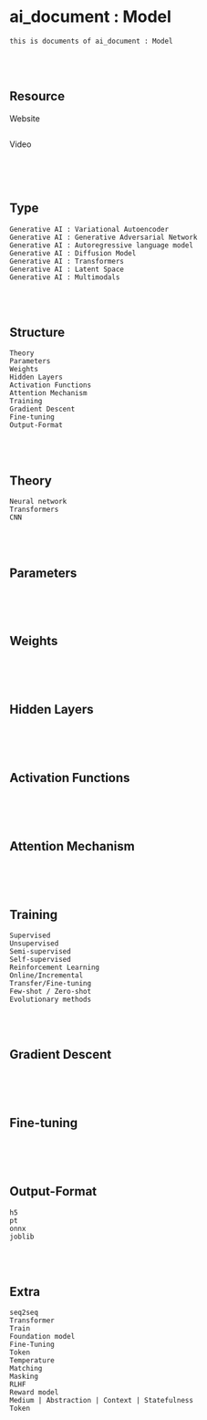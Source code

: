 <!--------------------------------------------------------------------------------- Description -->
# ai_document : Model
    this is documents of ai_document : Model

<!--------------------------------------------------------------------------------- Resource -->
<br><br>

## Resource
<!-------------------------- Website -->
Website
```
```
<!-------------------------- Video -->
Video
```
```

<!--------------------------------------------------------------------------------- Type -->
<br><br>

## Type
```
Generative AI : Variational Autoencoder
Generative AI : Generative Adversarial Network
Generative AI : Autoregressive language model
Generative AI : Diffusion Model
Generative AI : Transformers
Generative AI : Latent Space
Generative AI : Multimodals
```

<!--------------------------------------------------------------------------------- Structure -->
<br><br>

## Structure
```
Theory
Parameters
Weights
Hidden Layers
Activation Functions
Attention Mechanism
Training
Gradient Descent
Fine-tuning
Output-Format
```

<!--------------------------------------------------------------------------------- Theory -->
<br><br>

## Theory
```
Neural network
Transformers
CNN
```

<!--------------------------------------------------------------------------------- Parameters -->
<br><br>

## Parameters
```
```

<!--------------------------------------------------------------------------------- Weights -->
<br><br>

## Weights
```
```

<!--------------------------------------------------------------------------------- Hidden Layers -->
<br><br>

## Hidden Layers
```
```

<!--------------------------------------------------------------------------------- Weights -->
<br><br>

## Activation Functions
```
```

<!--------------------------------------------------------------------------------- Weights -->
<br><br>

## Attention Mechanism
```
```

<!--------------------------------------------------------------------------------- Training -->
<br><br>

## Training
```
Supervised
Unsupervised
Semi-supervised
Self-supervised
Reinforcement Learning
Online/Incremental
Transfer/Fine-tuning
Few-shot / Zero-shot
Evolutionary methods
```

<!--------------------------------------------------------------------------------- Gradient Descent -->
<br><br>

## Gradient Descent
```
```

<!--------------------------------------------------------------------------------- Fine-tuning -->
<br><br>

## Fine-tuning
```
```

<!--------------------------------------------------------------------------------- Output-Format -->
<br><br>

## Output-Format
```
h5
pt
onnx
joblib
```

<!--------------------------------------------------------------------------------- Extra -->
<br><br>

## Extra
```
seq2seq
Transformer
Train
Foundation model
Fine-Tuning
Token
Temperature
Matching
Masking
RLHF
Reward model
Medium | Abstraction | Context | Statefulness
Token
```